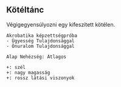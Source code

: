 ## Kötéltánc

Végigegyensúlyozni egy kifeszített kötélen.

```
Akrobatika képzettségpróba
- Ügyesség Tulajdonsággal
- Önuralom Tulajdonsággal
```


```
Alap Nehézség: Átlagos

+: szél
+: nagy magasság
+: rossz látási viszonyok
```
